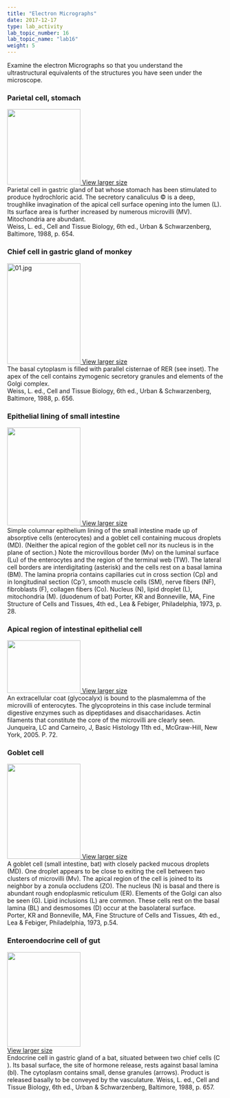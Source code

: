 ```yaml
---
title: "Electron Micrographs"
date: 2017-12-17
type: lab_activity
lab_topic_number: 16
lab_topic_name: "lab16"
weight: 5
---
```

<div class="entrybody">
						<p>Examine the electron Micrographs so that you understand the ultrastructural equivalents of the structures you have seen under the microscope.</p>

<h3>Parietal cell, stomach</h3>

<div class="slidepopup"><div class="thumbnail"> <a href="/assets_c/2009/07/53-1330/" target="_blank" > <img src="http://ccnmtl.columbia.edu/projects/histologylab/assets/images/53-thumb-170x176-1330.jpg" width="170" height="175" alt="" class="mt-image-left"> </a> <a href="/assets_c/2009/07/53-1330/" target="_blank" >View larger size</a></div><div class="slidetxt">
Parietal cell in gastric gland of bat whose stomach has been stimulated to produce hydrochloric acid. The secretory canaliculus © is a deep, troughlike invagination of the apical cell surface opening into the lumen (L). Its surface area is further increased by numerous microvilli (MV). Mitochondria are abundant. <br>
Weiss, L. ed., Cell and Tissue Biology, 6th ed., Urban &amp; Schwarzenberg, Baltimore, 1988, p. 654.</div></div>

<h3>Chief cell in gastric gland of monkey</h3>

<div class="slidepopup"><div class="thumbnail"> <a href="/assets_c/2009/07/01-1168/" target="_blank" > <img src="http://ccnmtl.columbia.edu/projects/histologylab/assets/images/01-thumb-170x233-1168.jpg" width="170" height="233" alt="01.jpg" class="mt-image-left"> </a> <a href="/assets_c/2009/07/01-1168/" target="_blank" >View larger size</a></div><div class="slidetxt">
The basal cytoplasm is filled with parallel cisternae of <span class="caps">RER </span>(see inset). The apex of the cell contains zymogenic secretory granules and elements of the Golgi complex. <br>
Weiss, L. ed., Cell and Tissue Biology, 6th ed., Urban &amp; Schwarzenberg, Baltimore, 1988, p. 656.</div></div>

<h3>Epithelial lining of small intestine</h3>

<div class="slidepopup"><div class="thumbnail"> <a href="/assets_c/2009/07/12-1201/" target="_blank" > <img src="http://ccnmtl.columbia.edu/projects/histologylab/assets/images/12-thumb-170x227-1201.jpg" width="170" height="227" alt="" class="mt-image-left"> </a> <a href="/assets_c/2009/07/12-1201/" target="_blank" >View larger size</a></div><div class="slidetxt">Simple columnar epithelium lining of the small intestine made up of absorptive cells (enterocytes) and a goblet cell containing mucous droplets (MD). (Neither the apical region of the goblet cell nor its nucleus is in the plane of section.) Note the microvillous border (Mv) on the luminal surface (Lu) of the enterocytes and the region of the terminal web (TW). The lateral cell borders are interdigitating (asterisk) and the cells rest on a basal lamina (BM). The lamina propria contains capillaries cut in cross section (Cp) and in longitudinal section (Cp'), smooth muscle cells (SM), nerve fibers (NF), fibroblasts (F), collagen fibers (Co). Nucleus (N), lipid droplet (L), mitochondria (M). (duodenum of bat) 
Porter, KR and Bonneville, <span class="caps">MA,</span> Fine Structure of Cells and Tissues, 4th ed., Lea &amp; Febiger, Philadelphia, 1973, p. 28.</div></div>

<h3>Apical region of intestinal epithelial cell</h3>

<div class="slidepopup"><div class="thumbnail"> <a href="/assets_c/2009/07/05-1180/" target="_blank" > <img src="http://ccnmtl.columbia.edu/projects/histologylab/assets/images/05-thumb-170x122-1180.jpg" width="170" height="122" alt="" class="mt-image-left"> </a> <a href="/assets_c/2009/07/05-1180/" target="_blank" >View larger size</a></div><div class="slidetxt">
An extracellular coat (glycocalyx) is bound to the plasmalemma of the microvilli of enterocytes. The glycoproteins in this case include terminal digestive enzymes such as dipeptidases and disaccharidases. Actin filaments that constitute the core of the microvilli are clearly seen. <br>
Junqueira, LC and Carneiro, J, Basic Histology 11th ed., McGraw-Hill, New York, 2005. P. 72.</div></div>

<h3>Goblet cell</h3>

<div class="slidepopup"><div class="thumbnail"> <a href="/assets_c/2009/07/54-1333/" target="_blank" > <img src="http://ccnmtl.columbia.edu/projects/histologylab/assets/images/54-thumb-170x221-1333.jpg" width="170" height="220" alt="" class="mt-image-left"> </a> <a href="/assets_c/2009/07/54-1333/" target="_blank" >View larger size</a></div><div class="slidetxt">
A goblet cell (small intestine, bat) with closely packed mucous droplets (MD). One droplet appears to be close to exiting the cell between two clusters of microvilli (Mv). The apical region of the cell is joined to its neighbor by a zonula occludens (ZO). The nucleus (N) is basal and there is abundant rough endoplasmic reticulum (ER). Elements of the Golgi can also be seen (G). Lipid inclusions (L) are common. These cells rest on the basal lamina (BL) and desmosomes (D) occur at the basolateral surface. <br>
Porter, KR and Bonneville, <span class="caps">MA,</span> Fine Structure of Cells and Tissues, 4th ed., Lea &amp; Febiger, Philadelphia, 1973, p.54.</div></div>

<h3>Enteroendocrine cell of gut</h3>

<div class="slidepopup"><div class="thumbnail"> <a href="/assets_c/2009/07/55-1336/" target="_blank" > <img src="http://ccnmtl.columbia.edu/projects/histologylab/assets/images/55-thumb-170x219-1336.jpg" width="170" height="219" alt="" class="mt-image-left"> </a><br> <a href="/assets_c/2009/07/55-1336/" target="_blank" >View larger size</a></div><div class="slidetxt">Endocrine cell in gastric gland of a bat, situated between two chief cells (C ). Its basal surface, the site of hormone release, rests against basal lamina (bl). The cytoplasm contains small, dense granules (arrows). Product is released basally to be conveyed by the vasculature.
Weiss, L. ed., Cell and Tissue Biology, 6th ed., Urban &amp; Schwarzenberg, Baltimore, 1988, p. 657.</div></div>
						
						
</div>
